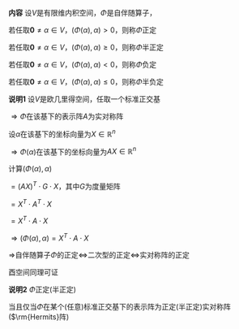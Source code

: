 **内容**
设$V$是有限维内积空间，$\Phi$是自伴随算子，

若任取$\mathbf0\neq\alpha\in V$，$(\Phi(\alpha),\alpha)>0$，则称$\Phi$正定

若任取$\mathbf0\neq\alpha\in V$，$(\Phi(\alpha),\alpha)\geq0$，则称$\Phi$半正定

若任取$\mathbf0\neq\alpha\in V$，$(\Phi(\alpha),\alpha)<0$，则称$\Phi$负定

若任取$\mathbf0\neq\alpha\in V$，$(\Phi(\alpha),\alpha)\leq0$，则称$\Phi$半负定

**说明1**
设$V$是欧几里得空间，任取一个标准正交基

$\Rightarrow\Phi$在该基下的表示阵$A$为实对称阵

设$\alpha$在该基下的坐标向量为$X\in\mathbb{R}^n$

$\Rightarrow\Phi(\alpha)$在该基下的坐标向量为$AX\in\mathbb{R}^n$

计算$(\Phi(\alpha),\alpha)$

$=(AX)^T\cdot G\cdot X$，其中$G$为度量矩阵

$=X^T\cdot A^T\cdot X$

$=X^T\cdot A\cdot X$

$\Rightarrow(\Phi(\alpha),\alpha)=X^T\cdot A\cdot X$

$\Rightarrow$自伴随算子$\Phi$的正定$\iff$二次型的正定$\iff$实对称阵的正定

酉空间同理可证

**说明2**
$\Phi$正定(半正定)

当且仅当$\Phi$在某个(任意)标准正交基下的表示阵为正定(半正定)实对称阵($\rm{Hermits}阵)
